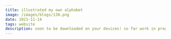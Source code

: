 ```yaml
---
title: illustrated my own alphabet
image: /images/blogs/130.png
date: 2021-11-14
tags: website
description: soon to be downloaded on your devices! so far work in progress on anetacamo.github.io/sidliste
---
```

